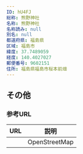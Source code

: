 ```yaml
---
ID: hU4FJ
総称: 熊野神社
名称: 熊野神社
名称読み: null
別名: null
都道府県: 福島県
区域: 福島市
緯度: 37.7489059
経度: 140.4027027
郵便番号: 9602151
住所: 福島県福島市桜本前畑
---
```


## その他

### 参考URL

| URL | 説明          |
| --- | ------------- |
|     | OpenStreetMap |
